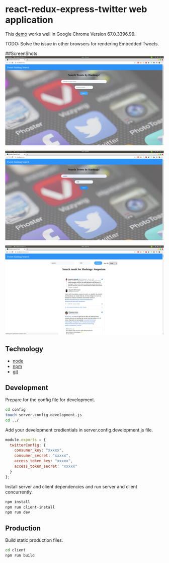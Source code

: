 # react-redux-express-twitter web application

This [demo](https://hashtagsearcher.herokuapp.com/) works well in Google Chrome Version 67.0.3396.99.

TODO:
Solve the issue in other browsers for rendering Embedded Tweets.

##ScreenShots
![](s1.png)


![](s2.png)


![](s3.png)



## Technology

* [node](https://nodejs.org/en/)
* [npm](https://www.npmjs.com/) 
* [git](https://git-scm.com/)

## Development

Prepare for the config file for development.

```bash
cd config
touch server.config.development.js
cd ../
```

Add your development credientials in server.config.development.js file.

```javascript
module.exports = {
  twitterConfig: {
    consumer_key: "xxxxx",
    consumer_secret: "xxxxx",
    access_token_key: "xxxxx",
    access_token_secret: "xxxxx"
  }
};
```

Install server and client dependencies and run server and client concurrently.

```bash
npm install
npm run client-install
npm run dev
```

## Production

Build static production files.

```bash
cd client
npm run build
```




